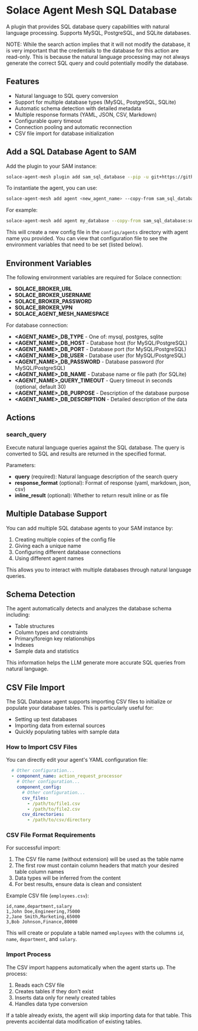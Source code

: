 # Solace Agent Mesh SQL Database

A plugin that provides SQL database query capabilities with natural language processing. Supports MySQL, PostgreSQL, and SQLite databases.

NOTE: While the search action implies that it will not modify the database, it is very important that the credentials to the database for this action are read-only. This is because the natural language processing may not always generate the correct SQL query and could potentially modify the database.

## Features

- Natural language to SQL query conversion
- Support for multiple database types (MySQL, PostgreSQL, SQLite)
- Automatic schema detection with detailed metadata
- Multiple response formats (YAML, JSON, CSV, Markdown)
- Configurable query timeout
- Connection pooling and automatic reconnection
- CSV file import for database initialization

## Add a SQL Database Agent to SAM

Add the plugin to your SAM instance:

```sh
solace-agent-mesh plugin add sam_sql_database --pip -u git+https://github.com/SolaceLabs/solace-agent-mesh-core-plugins#subdirectory=sam-sql-database
```

To instantiate the agent, you can use:

```sh
solace-agent-mesh add agent <new_agent_name> --copy-from sam_sql_database:sql_database
```

For example:

```sh
solace-agent-mesh add agent my_database --copy-from sam_sql_database:sql_database
```

This will create a new config file in the `configs/agents` directory with agent name you provided. You can view that configuration file to see the environment variables that need to be set (listed below).

## Environment Variables

The following environment variables are required for Solace connection:
- **SOLACE_BROKER_URL**
- **SOLACE_BROKER_USERNAME**
- **SOLACE_BROKER_PASSWORD**
- **SOLACE_BROKER_VPN**
- **SOLACE_AGENT_MESH_NAMESPACE**

For database connection:
- **<AGENT_NAME>_DB_TYPE** - One of: mysql, postgres, sqlite
- **<AGENT_NAME>_DB_HOST** - Database host (for MySQL/PostgreSQL)
- **<AGENT_NAME>_DB_PORT** - Database port (for MySQL/PostgreSQL)
- **<AGENT_NAME>_DB_USER** - Database user (for MySQL/PostgreSQL)
- **<AGENT_NAME>_DB_PASSWORD** - Database password (for MySQL/PostgreSQL)
- **<AGENT_NAME>_DB_NAME** - Database name or file path (for SQLite)
- **<AGENT_NAME>_QUERY_TIMEOUT** - Query timeout in seconds (optional, default 30)
- **<AGENT_NAME>_DB_PURPOSE** - Description of the database purpose
- **<AGENT_NAME>_DB_DESCRIPTION** - Detailed description of the data

## Actions

### search_query
Execute natural language queries against the SQL database. The query is converted to SQL and results are returned in the specified format.

Parameters:
- **query** (required): Natural language description of the search query
- **response_format** (optional): Format of response (yaml, markdown, json, csv)
- **inline_result** (optional): Whether to return result inline or as file

## Multiple Database Support

You can add multiple SQL database agents to your SAM instance by:

1. Creating multiple copies of the config file
2. Giving each a unique name
3. Configuring different database connections
4. Using different agent names

This allows you to interact with multiple databases through natural language queries.

## Schema Detection

The agent automatically detects and analyzes the database schema including:
- Table structures
- Column types and constraints
- Primary/foreign key relationships
- Indexes
- Sample data and statistics

This information helps the LLM generate more accurate SQL queries from natural language.

## CSV File Import

The SQL Database agent supports importing CSV files to initialize or populate your database tables. This is particularly useful for:
- Setting up test databases
- Importing data from external sources
- Quickly populating tables with sample data

### How to Import CSV Files

You can directly edit your agent's YAML configuration file:

```yaml
  # Other configuration...
  - component_name: action_request_processor
    # Other configuration...
    component_config:
      # Other configuration...
      csv_files:
        - /path/to/file1.csv
        - /path/to/file2.csv
      csv_directories:
        - /path/to/csv/directory
```

### CSV File Format Requirements

For successful import:

1. The CSV file name (without extension) will be used as the table name
2. The first row must contain column headers that match your desired table column names
3. Data types will be inferred from the content
4. For best results, ensure data is clean and consistent

Example CSV file (`employees.csv`):
```
id,name,department,salary
1,John Doe,Engineering,75000
2,Jane Smith,Marketing,65000
3,Bob Johnson,Finance,80000
```

This will create or populate a table named `employees` with the columns `id`, `name`, `department`, and `salary`.

### Import Process

The CSV import happens automatically when the agent starts up. The process:

1. Reads each CSV file
2. Creates tables if they don't exist
3. Inserts data only for newly created tables
4. Handles data type conversion

If a table already exists, the agent will skip importing data for that table. This prevents accidental data modification of existing tables.
